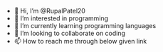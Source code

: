 - 👋 Hi, I’m @RupalPatel20
- 👀 I’m interested in programming 
- 🌱 I’m currently learning programming languages 
- 💞️ I’m looking to collaborate on coding 
- 📫 How to reach me through below given link

<!---
RupalPatel20/RupalPatel20 is a ✨ special ✨ repository because its `README.md` (this file) appears on your GitHub profile.
You can click the Preview link to take a look at your changes.
--->
